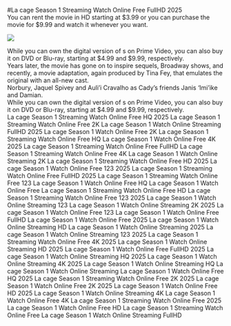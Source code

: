 #La cage Season 1 Streaming Watch Online Free FullHD 2025  
You can rent the movie in HD starting at $3.99 or you can purchase the movie for $9.99 and watch it whenever you want.  
  
[![](https://i.imgur.com/qSNzIqt.png)](https://movie.rssnews.media/ZAZYKFlpc.php)  
  
While you can own the digital version of s on Prime Video, you can also buy it on DVD or Blu-ray, starting at $4.99 and $9.99, respectively.  
Years later, the movie has gone on to inspire sequels, Broadway shows, and recently, a movie adaptation, again produced by Tina Fey, that emulates the original with an all-new cast.  
Norbury, Jaquel Spivey and Auli’i Cravalho as Cady’s friends Janis ‘Imi’ike and Damian.  
While you can own the digital version of s on Prime Video, you can also buy it on DVD or Blu-ray, starting at $4.99 and $9.99, respectively.  
La cage Season 1 Streaming Watch Online Free HQ 2025
La cage Season 1 Streaming Watch Online Free 2K
La cage Season 1 Watch Online Streaming FullHD 2025
La cage Season 1 Watch Online Free 2K
La cage Season 1 Streaming Watch Online Free HQ
La cage Season 1 Watch Online Free 4K 2025
La cage Season 1 Streaming Watch Online Free FullHD
La cage Season 1 Streaming Watch Online Free 4K
La cage Season 1 Watch Online Streaming 2K
La cage Season 1 Streaming Watch Online Free HD 2025
La cage Season 1 Watch Online Free 123 2025
La cage Season 1 Streaming Watch Online Free FullHD 2025
La cage Season 1 Streaming Watch Online Free 123
La cage Season 1 Watch Online Free HQ
La cage Season 1 Watch Online Free
La cage Season 1 Streaming Watch Online Free HD
La cage Season 1 Streaming Watch Online Free 123 2025
La cage Season 1 Watch Online Streaming 123
La cage Season 1 Watch Online Streaming 2K 2025
La cage Season 1 Watch Online Free 123
La cage Season 1 Watch Online Free FullHD
La cage Season 1 Watch Online Free 2025
La cage Season 1 Watch Online Streaming HD
La cage Season 1 Watch Online Streaming 2025
La cage Season 1 Watch Online Streaming 123 2025
La cage Season 1 Streaming Watch Online Free 4K 2025
La cage Season 1 Watch Online Streaming HD 2025
La cage Season 1 Watch Online Free FullHD 2025
La cage Season 1 Watch Online Streaming HQ 2025
La cage Season 1 Watch Online Streaming 4K 2025
La cage Season 1 Watch Online Streaming HQ
La cage Season 1 Watch Online Streaming
La cage Season 1 Watch Online Free HQ 2025
La cage Season 1 Streaming Watch Online Free 2K 2025
La cage Season 1 Watch Online Free 2K 2025
La cage Season 1 Watch Online Free HD 2025
La cage Season 1 Watch Online Streaming 4K
La cage Season 1 Watch Online Free 4K
La cage Season 1 Streaming Watch Online Free 2025
La cage Season 1 Watch Online Free HD
La cage Season 1 Streaming Watch Online Free
La cage Season 1 Watch Online Streaming FullHD